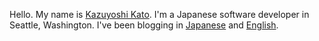 Hello.
My name is [Kazuyoshi Kato](https://8-p.info/me/).
I'm a Japanese software developer in Seattle, Washington.
I've been blogging in [Japanese](https://blog.8-p.info/ja/) and
[English](https://blog.8-p.info/en/).
